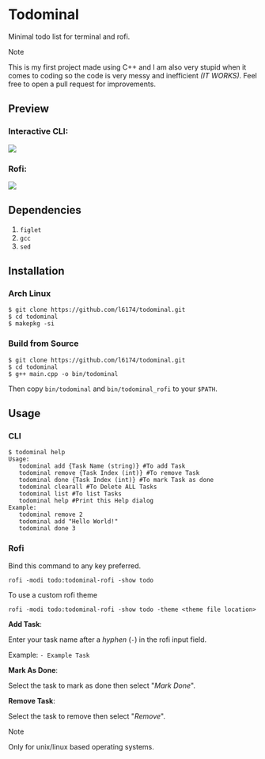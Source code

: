 # Todominal
Minimal todo list for terminal and rofi.
> [!Note]
> This is my first project made using C++ and I am also very stupid when it comes to coding so the code is very messy and inefficient *(IT WORKS)*. Feel free to open a pull request for improvements.
## Preview
### Interactive CLI:
![](assets/preview.png)
### Rofi:
![](assets/preview_rofi.png)

## Dependencies
1. ```figlet```
2. ```gcc```
3. ```sed```

## Installation
### Arch Linux
```
$ git clone https://github.com/l6174/todominal.git
$ cd todominal
$ makepkg -si
```

### Build from Source
```
$ git clone https://github.com/l6174/todominal.git
$ cd todominal
$ g++ main.cpp -o bin/todominal
```
Then copy ```bin/todominal``` and ```bin/todominal_rofi``` to your ```$PATH```.

## Usage
### CLI
```
$ todominal help
Usage:
   todominal add {Task Name (string)} #To add Task
   todominal remove {Task Index (int)} #To remove Task
   todominal done {Task Index (int)} #To mark Task as done
   todominal clearall #To Delete ALL Tasks
   todominal list #To list Tasks
   todominal help #Print this Help dialog
Example:
   todominal remove 2
   todominal add "Hello World!"
   todominal done 3
```
### Rofi
Bind this command to any key preferred.
```
rofi -modi todo:todominal-rofi -show todo
```
To use a custom rofi theme
```
rofi -modi todo:todominal-rofi -show todo -theme <theme file location>
```
**Add Task**:

Enter your task name after a *hyphen* (```-```) in the rofi input field.

Example: ```- Example Task```

**Mark As Done**:

Select the task to mark as done then select "_Mark Done_".

**Remove Task**:

Select the task to remove then select "_Remove_".
> [!Note]
> Only for unix/linux based operating systems.
